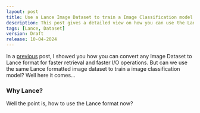 ```yaml
---
layout: post
title: Use a Lance Image Dataset to train a Image Classification model
description: This post gives a detailed view on how you can use the Lance Image Dataset to train a classification model
tags: [Lance, Dataset]
version: Draft
release: 10-04-2024
---
```


In a [previous]() post, I showed you how you can convert any Image Dataset to Lance format for faster retrieval and faster I/O operations. But can we use the same Lance formatted image dataset to train a image classification model? Well here it comes...

### Why Lance?

Well the point is, how to use the Lance format now? 